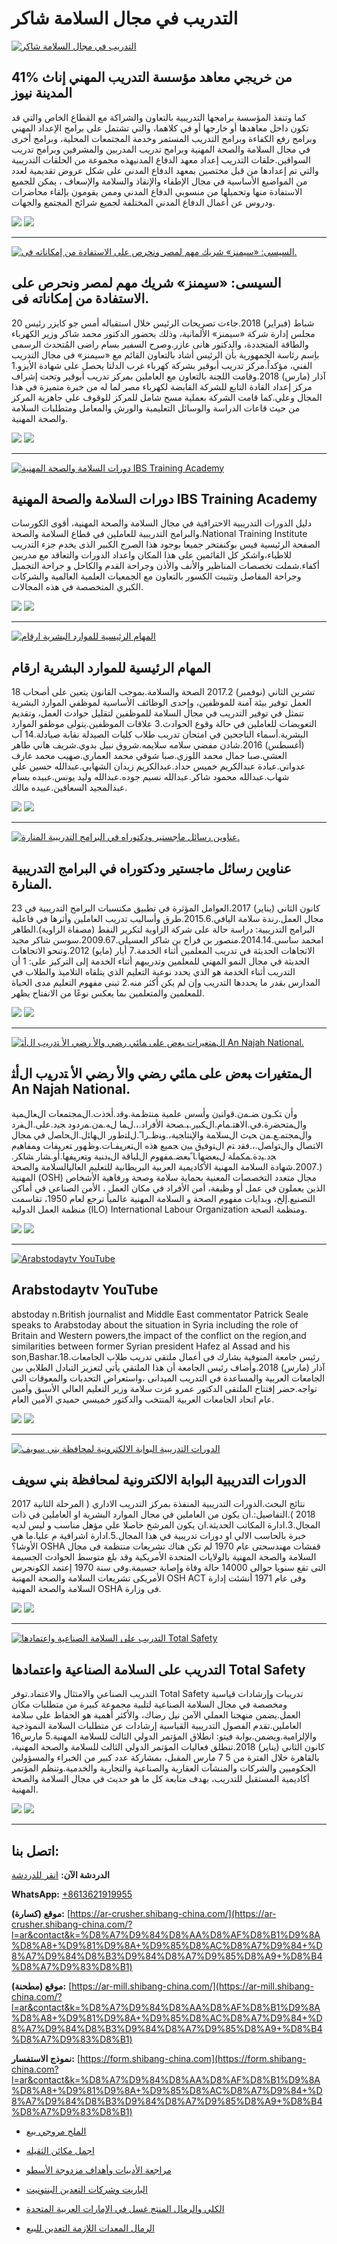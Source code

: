 # التدريب في مجال السلامة شاكر

<a href="https://swt.shibang-china.com/?l=ar&img&k=%D8%A7%D9%84%D8%AA%D8%AF%D8%B1%D9%8A%D8%A8+%D9%81%D9%8A+%D9%85%D8%AC%D8%A7%D9%84+%D8%A7%D9%84%D8%B3%D9%84%D8%A7%D9%85%D8%A9+%D8%B4%D8%A7%D9%83%D8%B1" target="_blank">![التدريب في مجال السلامة شاكر](http://static.shibang-china.com/all-800x300/754.jpg)</a>

## 41% من خريجي معاهد مؤسسة التدريب المهني إناث المدينة نيوز
كما وتنفذ المؤسسة برامجها التدريبية بالتعاون والشراكة مع القطاع الخاص والتي قد تكون داخل معاهدها أو خارجها أو في كلاهما، والتي تشتمل على برامج الإعداد المهني وبرامج رفع الكفاءة وبرامج التدريب المستمر وخدمة المجتمعات المحلية، وبرامج أخرى في مجال السلامة والصحة المهنية وبرامج تدريب المدربين والمشرفين وبرامج تدريب السواقين.حلقات التدريب إعداد معهد الدفاع المدنيهذه مجموعة من الحلقات التدريبية والتي تم إعدادها من قبل مختصين بمعهد الدفاع المدني على شكل عروض تقديمية لعدد من المواضيع الأساسية في مجال الإطفاء والإنقاذ والسلامة والإسعاف ، يمكن للجميع الاستفادة منها وتحميلها من منسوبي الدفاع المدني وممن يقومون بإلقاء محاضرات ودروس عن أعمال الدفاع المدني المختلفة لجميع شرائح المجتمع والجهات.


<a href="https://whatsapp.shibangsoft.com/WhatsApp.php" target="_blank" title="WhatsApp">![](http://static.shibang-china.com/icon/whatsapp.png)</a> <a href="https://swt.shibang-china.com/?l=ar&icon&k=%D8%A7%D9%84%D8%AA%D8%AF%D8%B1%D9%8A%D8%A8+%D9%81%D9%8A+%D9%85%D8%AC%D8%A7%D9%84+%D8%A7%D9%84%D8%B3%D9%84%D8%A7%D9%85%D8%A9+%D8%B4%D8%A7%D9%83%D8%B1" target="_blank">![](http://static.shibang-china.com/icon/chat-ar.png)</a>

---

<a href="https://swt.shibang-china.com/?l=ar&img&k=%D8%A7%D9%84%D8%AA%D8%AF%D8%B1%D9%8A%D8%A8+%D9%81%D9%8A+%D9%85%D8%AC%D8%A7%D9%84+%D8%A7%D9%84%D8%B3%D9%84%D8%A7%D9%85%D8%A9+%D8%B4%D8%A7%D9%83%D8%B1" target="_blank">![السيسى: «سيمنز» شريك مهم لمصر ونحرص على الاستفادة من إمكاناته فى.](http://static.shibang-china.com/all-800x300/654.jpg)</a>

## السيسى: «سيمنز» شريك مهم لمصر ونحرص على الاستفادة من إمكاناته فى.
20 شباط (فبراير) 2018.جاءت تصريحات الرئيس خلال استقباله أمس جو كايزر رئيس مجلس إدارة شركة «سيمنز» الألمانية، وذلك بحضور الدكتور محمد شاكر وزير الكهرباء والطاقة المتجددة، والدكتور هانى عازر.وصرح السفير بسام راضى المُتحدث الرسمى باِسم رئاسة الجمهورية بأن الرئيس أشاد بالتعاون القائم مع «سيمنز» فى مجال التدريب الفني، مؤكداً.مركز تدريب أبوقير بشركة كهرباء غرب الدلتا يحصل على شهادة الأيزو.1 آذار (مارس) 2018.وقامت اللجنة بالتعاون مع العاملين بمركز تدريب أبوقير وتحت إشراف مركز إعداد القادة التابع للشركة القابضة لكهرباء مصر لما له من خبرة متميزة في هذا المجال وعلي.كما قامت الشركة بعملية مسح شامل للمركز للوقوف علي جاهزية المركز من حيث قاعات الدراسة والوسائل التعليمية والورش والمعامل ومتطلبات السلامة والصحة المهنية.


<a href="https://whatsapp.shibangsoft.com/WhatsApp.php" target="_blank" title="WhatsApp">![](http://static.shibang-china.com/icon/whatsapp.png)</a> <a href="https://swt.shibang-china.com/?l=ar&icon&k=%D8%A7%D9%84%D8%AA%D8%AF%D8%B1%D9%8A%D8%A8+%D9%81%D9%8A+%D9%85%D8%AC%D8%A7%D9%84+%D8%A7%D9%84%D8%B3%D9%84%D8%A7%D9%85%D8%A9+%D8%B4%D8%A7%D9%83%D8%B1" target="_blank">![](http://static.shibang-china.com/icon/chat-ar.png)</a>

---

<a href="https://swt.shibang-china.com/?l=ar&img&k=%D8%A7%D9%84%D8%AA%D8%AF%D8%B1%D9%8A%D8%A8+%D9%81%D9%8A+%D9%85%D8%AC%D8%A7%D9%84+%D8%A7%D9%84%D8%B3%D9%84%D8%A7%D9%85%D8%A9+%D8%B4%D8%A7%D9%83%D8%B1" target="_blank">![دورات السلامة والصحة المهنية IBS Training Academy](http://static.shibang-china.com/all-800x300/1151.jpg)</a>

## دورات السلامة والصحة المهنية IBS Training Academy
دليل الدورات التدريبية الاحترافية في مجال السلامة والصحة المهنية، أقوى الكورسات والبرامج التدريبية للعاملين في قطاع السلامة والصحة.National Training Institute الصفحة الرئيسية فيس بوكنفتخر جميعا بوجود هذا الصرح الكبير الذى يخدم جزء التدريب للاطباء،واشكر كل القائمين على هذا المكان واعداد الدورات والتعاقد مع مدربين أكفاء.شملت تخصصات المناظير والأنف والأذن وجراحة القدم والكاحل و جراحة التجميل وجراحة المفاصل وتثبيت الكسور بالتعاون مع الجمعيات العلمية العالمية والشركات الكبري المتخصصة في هذه المجالات.


<a href="https://whatsapp.shibangsoft.com/WhatsApp.php" target="_blank" title="WhatsApp">![](http://static.shibang-china.com/icon/whatsapp.png)</a> <a href="https://swt.shibang-china.com/?l=ar&icon&k=%D8%A7%D9%84%D8%AA%D8%AF%D8%B1%D9%8A%D8%A8+%D9%81%D9%8A+%D9%85%D8%AC%D8%A7%D9%84+%D8%A7%D9%84%D8%B3%D9%84%D8%A7%D9%85%D8%A9+%D8%B4%D8%A7%D9%83%D8%B1" target="_blank">![](http://static.shibang-china.com/icon/chat-ar.png)</a>

---

<a href="https://swt.shibang-china.com/?l=ar&img&k=%D8%A7%D9%84%D8%AA%D8%AF%D8%B1%D9%8A%D8%A8+%D9%81%D9%8A+%D9%85%D8%AC%D8%A7%D9%84+%D8%A7%D9%84%D8%B3%D9%84%D8%A7%D9%85%D8%A9+%D8%B4%D8%A7%D9%83%D8%B1" target="_blank">![المهام الرئيسية للموارد البشرية ارقام](http://static.shibang-china.com/all-800x300/94.jpg)</a>

## المهام الرئيسية للموارد البشرية ارقام
18 تشرين الثاني (نوفمبر) 2017.2 الصحة والسلامة.بموجب القانون يتعين على أصحاب العمل توفير بيئة آمنة للموظفين، وإحدى الوظائف الأساسية لموظفي الموارد البشرية تتمثل في توفير التدريب في مجال السلامة للموظفين لتقليل حوادث العمل، وتقديم التعويضات للعاملين في حالة وقوع الحوادث.3 علاقات الموظفين.يتولى موظفو الموارد البشرية.أسماء الناجحين في امتحان تدريب طلاب كليات الصيدلة نقابة صيادلة.14 آب (أغسطس) 2016.شادن مفضي سلامه سلايمه.شروق نبيل بدوي.شريف هاني طاهر العشي.صبا جمال محمد اللوزي.صبا شوقي محمد العماري.صهيب محمد عارف عدواني.عبادة عبدالكريم خميس حداد.عبدالكريم زيدان الشهابي.عبدالله حسين علي شهاب.عبدالله محمود شاكر.عبدالله نسيم جوده.عبدالله وليد يونس.عبيده بسام عبدالمجيد السعافين.عبيده مالك.


<a href="https://whatsapp.shibangsoft.com/WhatsApp.php" target="_blank" title="WhatsApp">![](http://static.shibang-china.com/icon/whatsapp.png)</a> <a href="https://swt.shibang-china.com/?l=ar&icon&k=%D8%A7%D9%84%D8%AA%D8%AF%D8%B1%D9%8A%D8%A8+%D9%81%D9%8A+%D9%85%D8%AC%D8%A7%D9%84+%D8%A7%D9%84%D8%B3%D9%84%D8%A7%D9%85%D8%A9+%D8%B4%D8%A7%D9%83%D8%B1" target="_blank">![](http://static.shibang-china.com/icon/chat-ar.png)</a>

---

<a href="https://swt.shibang-china.com/?l=ar&img&k=%D8%A7%D9%84%D8%AA%D8%AF%D8%B1%D9%8A%D8%A8+%D9%81%D9%8A+%D9%85%D8%AC%D8%A7%D9%84+%D8%A7%D9%84%D8%B3%D9%84%D8%A7%D9%85%D8%A9+%D8%B4%D8%A7%D9%83%D8%B1" target="_blank">![عناوين رسائل ماجستير ودكتوراه في البرامج التدريبية المنارة.](http://static.shibang-china.com/all-800x300/1068.jpg)</a>

## عناوين رسائل ماجستير ودكتوراه في البرامج التدريبية المنارة.
23 كانون الثاني (يناير) 2017.العوامل المؤثرة في تطبيق مكتسبات البرامج التدريبية في مجال العمل.رندة سلامة اليافي.2015.6.طرق وأساليب تدريب العاملين وأثرها في فاعلية البرامج التدريبية: دراسة حالة على شركة الزاوية لتكرير النفط (مصفاة الزاوية).الطاهر امحمد ساسي.2014.14.منصور بن فراح بن شاكر العسيلي.2009.67.سوسن شاكر مجيد الاتجاهات الحديثة في تدريب المعلمين أثناء الخدمة.7 أيار (مايو) 2012.وتنحو الاتجاهات الحديثة في مجال النمو المهني للمعلمين وتدريبهم أثناء الخدمة إلى التركيز على: 1 أن التدريب أثناء الخدمة هو الذي يحدد نوعية التعليم الذي يتلقاه التلاميذ والطلاب في المدارس بقدر ما يحددها التدريب وإن لم يكن أكثر منه.2 تبنى مفهوم التعليم مدى الحياة للمعلمين والمتعلمين بما يعكس نوعًا من الانفتاح يظهر.


<a href="https://whatsapp.shibangsoft.com/WhatsApp.php" target="_blank" title="WhatsApp">![](http://static.shibang-china.com/icon/whatsapp.png)</a> <a href="https://swt.shibang-china.com/?l=ar&icon&k=%D8%A7%D9%84%D8%AA%D8%AF%D8%B1%D9%8A%D8%A8+%D9%81%D9%8A+%D9%85%D8%AC%D8%A7%D9%84+%D8%A7%D9%84%D8%B3%D9%84%D8%A7%D9%85%D8%A9+%D8%B4%D8%A7%D9%83%D8%B1" target="_blank">![](http://static.shibang-china.com/icon/chat-ar.png)</a>

---

<a href="https://swt.shibang-china.com/?l=ar&img&k=%D8%A7%D9%84%D8%AA%D8%AF%D8%B1%D9%8A%D8%A8+%D9%81%D9%8A+%D9%85%D8%AC%D8%A7%D9%84+%D8%A7%D9%84%D8%B3%D9%84%D8%A7%D9%85%D8%A9+%D8%B4%D8%A7%D9%83%D8%B1" target="_blank">![ﺍﻝﻤﺘﻐﻴﺭﺍﺕ ﺒﻌﺽ ﻋﻠﻰ ﻤﺎﺌﻲ ﺭﻀﻲ ﻭﺍﻷ ﺭﻀﻲ ﺍﻷ ﺘﺩﺭﻴﺏ ﺍﻝﺃﺜ An Najah National.](http://static.shibang-china.com/all-800x300/1024.jpg)</a>

## ﺍﻝﻤﺘﻐﻴﺭﺍﺕ ﺒﻌﺽ ﻋﻠﻰ ﻤﺎﺌﻲ ﺭﻀﻲ ﻭﺍﻷ ﺭﻀﻲ ﺍﻷ ﺘﺩﺭﻴﺏ ﺍﻝﺃﺜ An Najah National.
ﻭﺃﻥ ﺘﻜـﻭﻥ ﻀـﻤﻥ.ﻗﻭﺍﻨﻴﻥ ﻭﺃﺴﺱ ﻋﻠﻤﻴﺔ ﻤﻨﺘﻅﻤﺔ.ﻭﻗﺩ.ﺃﺨﺫﺕ.ﺍﻝﻤﺠﺘﻤﻌﺎﺕ ﺍﻝﻌﺎﻝﻤﻴﺔ ﻭﺍﻝﻤﺘﺤﻀﺭﺓ.ﻓﻲ.ﺍﻻﻫﺘ.ﻤﺎﻡ.ﺍﻝﻜﺒﻴﺭ.ﺒ.ﺼﺤﺔ ﺍﻷﻓﺭﺍﺩ.،.ﻝﻤﺎ ﻝﻪ.ﻤﻥ.ﻤﺭﺩﻭﺩ ﺠﻴﺩ.ﻋﻠﻰ.ﺍﻝﻔﺭﺩ ﻭﺍﻝﻤﺠﺘﻤ.ﻊ.ﻤﻥ ﺤﻴﺙ ﺍﻝﺴﻼﻤﺔ ﻭﺍﻹﻨﺘﺎﺠﻴﺔ،.ﻭﻨﻅـﺭﺍﹰ.ﻝﻠﺘﻁﻭﺭ ﺍﻝﻬﺎﺌل.ﺍﻝﺤﺎﺼل ﻓﻲ ﻤﺠﺎل ﺍﻻﺘﺼﺎل ﻭﺍﻝﺘﻭﺍﺼل.،.ﻓﻘﺩ ﺘﻡ ﺍﻝﺘﻭﻓﻴﻕ ﺒﻴﻥ ﺠﻤﻴﻊ ﻫﺫﻩ ﺍﻝﺘﻌﺭﻴﻔـﺎﺕ.ﻭﻅﻬﻭﺭ ﺘﻌﺭﻴﻔﺎﺕ ﻭﻤﻔﺎﻫﻴﻡ ﺠﺩ.ﻴﺩﺓ.ﻤﻜﻤﻠﺔ ﻝﺒﻌﻀﻬﺎ.ﺎﹰﺒﻌﻀ.ﻤﻔﻬﻭﻡ ﺍﻝﻠﻴﺎﻗﺔ ﺍﻝﺒﺩﻨﻴﺔ ﻭﺘﻌﺭﻴﻔﻬﺎ.ﺃﻭ.ﺸﺎﺭ ﺸﺎﻜﺭ.(.2007.شهادة السلامة المهنية الأكاديمية العربية البريطانية للتعليم العاليالسلامة والصحة المهنية (OSH) مجال متعدد التخصصات المعنية بحماية سلامة وصحة ورفاهية الأشخاص الذين يعملون في عمل أو وظيفة، أمن الأفراد في مكان العمل ، الأمن الصناعي في أماكن التصنيع.إلخ، وبدايات مفهوم الصحة و السلامة المهنية عالمياً ترجع لعام 1950، تقاسمت منظمة العمل الدولية (ILO) International Labour Organization ومنظمة الصحة.


<a href="https://whatsapp.shibangsoft.com/WhatsApp.php" target="_blank" title="WhatsApp">![](http://static.shibang-china.com/icon/whatsapp.png)</a> <a href="https://swt.shibang-china.com/?l=ar&icon&k=%D8%A7%D9%84%D8%AA%D8%AF%D8%B1%D9%8A%D8%A8+%D9%81%D9%8A+%D9%85%D8%AC%D8%A7%D9%84+%D8%A7%D9%84%D8%B3%D9%84%D8%A7%D9%85%D8%A9+%D8%B4%D8%A7%D9%83%D8%B1" target="_blank">![](http://static.shibang-china.com/icon/chat-ar.png)</a>

---

<a href="https://swt.shibang-china.com/?l=ar&img&k=%D8%A7%D9%84%D8%AA%D8%AF%D8%B1%D9%8A%D8%A8+%D9%81%D9%8A+%D9%85%D8%AC%D8%A7%D9%84+%D8%A7%D9%84%D8%B3%D9%84%D8%A7%D9%85%D8%A9+%D8%B4%D8%A7%D9%83%D8%B1" target="_blank">![Arabstodaytv YouTube](http://static.shibang-china.com/all-800x300/1110.jpg)</a>

## Arabstodaytv YouTube
abstoday n.British journalist and Middle East commentator Patrick Seale speaks to Arabstoday about the situation in Syria including the role of Britain and Western powers,the impact of the conflict on the region,and similarities between former Syrian president Hafez al Assad and his son,Bashar.رئيس جامعة المنوفية يشارك فى أعمال ملتقى تدريب طلاب الجامعات.18 آذار (مارس) 2018.وأضاف رئيس الجامعة أن هذا الملتقي يأتي لتعزيز التبادل الطلابي بين الجامعات العربية والمساعدة في التدريب الميدانى ،واستعراض التحديات والمعوقات التي تواجه.حضر إفتتاح الملتقى الدكتور عمرو عزت سلامة وزير التعليم العالي الأسبق وأمين عام اتحاد الجامعات العربية المنتخب والدكتور خميسي حميدي الأمين العام.


<a href="https://whatsapp.shibangsoft.com/WhatsApp.php" target="_blank" title="WhatsApp">![](http://static.shibang-china.com/icon/whatsapp.png)</a> <a href="https://swt.shibang-china.com/?l=ar&icon&k=%D8%A7%D9%84%D8%AA%D8%AF%D8%B1%D9%8A%D8%A8+%D9%81%D9%8A+%D9%85%D8%AC%D8%A7%D9%84+%D8%A7%D9%84%D8%B3%D9%84%D8%A7%D9%85%D8%A9+%D8%B4%D8%A7%D9%83%D8%B1" target="_blank">![](http://static.shibang-china.com/icon/chat-ar.png)</a>

---

<a href="https://swt.shibang-china.com/?l=ar&img&k=%D8%A7%D9%84%D8%AA%D8%AF%D8%B1%D9%8A%D8%A8+%D9%81%D9%8A+%D9%85%D8%AC%D8%A7%D9%84+%D8%A7%D9%84%D8%B3%D9%84%D8%A7%D9%85%D8%A9+%D8%B4%D8%A7%D9%83%D8%B1" target="_blank">![الدورات التدريبية البوابة الالكترونية لمحافظة بني سويف](http://static.shibang-china.com/all-800x300/1200.jpg)</a>

## الدورات التدريبية البوابة الالكترونية لمحافظة بني سويف
نتائج البحث.الدورات التدريبية المنفذة بمركز التدريب الاداري ( المرحلة الثانية 2017 2018 ).التفاصيل:.أن يكون من العاملين في مجال الموارد البشرية او العاملين في ذات المجال.3.ادارة المكاتب الحديثة.ان يكون المرشح حاصلا علي مؤهل مناسب و ليس لديه خبرة بالحاسب الالي او دورات تدريبية في هذا المجال.5.ادارة اشرافية م عليا.ما هي الأوشا؟ OSHA قفشات مهندسحتى عام 1970 لم تكن هناك تشريعات منتظمة فى مجال السلامة والصحة المهنية بالولايات المتحدة الأمريكية وقد بلغ متوسط الحوادث الجسيمة التى تقع سنويا حوالى 14000 حالة وفاة وإصابة جسيمة.وفى سنة 1970 إعتمد الكونجرس الأمريكى تشريعات السلامة والصحة المهنية OSH ACT وفى عام 1971 أنشئت إدارة السلامة والصحة المهنية OSHA فى وزارة.


<a href="https://whatsapp.shibangsoft.com/WhatsApp.php" target="_blank" title="WhatsApp">![](http://static.shibang-china.com/icon/whatsapp.png)</a> <a href="https://swt.shibang-china.com/?l=ar&icon&k=%D8%A7%D9%84%D8%AA%D8%AF%D8%B1%D9%8A%D8%A8+%D9%81%D9%8A+%D9%85%D8%AC%D8%A7%D9%84+%D8%A7%D9%84%D8%B3%D9%84%D8%A7%D9%85%D8%A9+%D8%B4%D8%A7%D9%83%D8%B1" target="_blank">![](http://static.shibang-china.com/icon/chat-ar.png)</a>

---

<a href="https://swt.shibang-china.com/?l=ar&img&k=%D8%A7%D9%84%D8%AA%D8%AF%D8%B1%D9%8A%D8%A8+%D9%81%D9%8A+%D9%85%D8%AC%D8%A7%D9%84+%D8%A7%D9%84%D8%B3%D9%84%D8%A7%D9%85%D8%A9+%D8%B4%D8%A7%D9%83%D8%B1" target="_blank">![التدريب على السلامة الصناعية واعتمادها Total Safety](http://static.shibang-china.com/all-800x300/1023.jpg)</a>

## التدريب على السلامة الصناعية واعتمادها Total Safety
التدريب الصناعي والامتثال والاعتماد.توفر Total Safety تدريبات وإرشادات قياسية ومخصصة في مجال السلامة الصناعية لتلبية مجموعة كبيرة من متطلبات مكان العمل.يضمن منهجنا العملي الآمن نيل رضاك، والأكثر أهمية هو الحفاظ على سلامة العاملين.تقدم الفصول التدريبية القياسية إرشادات عن متطلبات السلامة النموذجية والإلزامية.ويضمن.بوابة فيتو: انطلاق المؤتمر الدولي الثالث للسلامة المهنية.5 مارس16 كانون الثاني (يناير) 2018.تنطلق فعاليات المؤتمر الدولي الثالث للسلامة والصحة المهنية، بالقاهرة خلال الفترة من 5 7 مارس المقبل، بمشاركة عدد كبير من الخبراء والمسؤولين الحكوميين والشركات والمنشآت العقارية والصناعية والتجارية والخدمية.وتنظم المؤتمر أكاديمية المستقبل للتدريب، بهدف متابعة كل ما هو حديث في مجال السلامة والصحة المهنية.


<a href="https://whatsapp.shibangsoft.com/WhatsApp.php" target="_blank" title="WhatsApp">![](http://static.shibang-china.com/icon/whatsapp.png)</a> <a href="https://swt.shibang-china.com/?l=ar&icon&k=%D8%A7%D9%84%D8%AA%D8%AF%D8%B1%D9%8A%D8%A8+%D9%81%D9%8A+%D9%85%D8%AC%D8%A7%D9%84+%D8%A7%D9%84%D8%B3%D9%84%D8%A7%D9%85%D8%A9+%D8%B4%D8%A7%D9%83%D8%B1" target="_blank">![](http://static.shibang-china.com/icon/chat-ar.png)</a>

---
## اتصل بنا:

**الدردشة الآن:** [انقر للدردشة](https://swt.shibang-china.com?l=ar&contact&k=%D8%A7%D9%84%D8%AA%D8%AF%D8%B1%D9%8A%D8%A8+%D9%81%D9%8A+%D9%85%D8%AC%D8%A7%D9%84+%D8%A7%D9%84%D8%B3%D9%84%D8%A7%D9%85%D8%A9+%D8%B4%D8%A7%D9%83%D8%B1)

**WhatsApp:**  [+8613621919955](https://whatsapp.shibangsoft.com/WhatsApp.php)

**موقع (كسارة):** [https://ar-crusher.shibang-china.com/](https://ar-crusher.shibang-china.com/?l=ar&contact&k=%D8%A7%D9%84%D8%AA%D8%AF%D8%B1%D9%8A%D8%A8+%D9%81%D9%8A+%D9%85%D8%AC%D8%A7%D9%84+%D8%A7%D9%84%D8%B3%D9%84%D8%A7%D9%85%D8%A9+%D8%B4%D8%A7%D9%83%D8%B1)

**موقع (مطحنة):** [https://ar-mill.shibang-china.com/](https://ar-mill.shibang-china.com/?l=ar&contact&k=%D8%A7%D9%84%D8%AA%D8%AF%D8%B1%D9%8A%D8%A8+%D9%81%D9%8A+%D9%85%D8%AC%D8%A7%D9%84+%D8%A7%D9%84%D8%B3%D9%84%D8%A7%D9%85%D8%A9+%D8%B4%D8%A7%D9%83%D8%B1)

**نموذج الاستفسار:** [https://form.shibang-china.com](https://form.shibang-china.com?l=ar&contact&k=%D8%A7%D9%84%D8%AA%D8%AF%D8%B1%D9%8A%D8%A8+%D9%81%D9%8A+%D9%85%D8%AC%D8%A7%D9%84+%D8%A7%D9%84%D8%B3%D9%84%D8%A7%D9%85%D8%A9+%D8%B4%D8%A7%D9%83%D8%B1)

* [الملح مروجي بيع](../24/%D8%A7%D9%84%D9%85%D9%84%D8%AD%20%D9%85%D8%B1%D9%88%D8%AC%D9%8A%20%D8%A8%D9%8A%D8%B9.md)

* [اجمل مكائن الثقيله](../21/%D8%A7%D8%AC%D9%85%D9%84%20%D9%85%D9%83%D8%A7%D8%A6%D9%86%20%D8%A7%D9%84%D8%AB%D9%82%D9%8A%D9%84%D9%87.md)

* [مراجعة الأدبيات وأهداف مزدوجة الأسطو](../21/%D9%85%D8%B1%D8%A7%D8%AC%D8%B9%D8%A9%20%D8%A7%D9%84%D8%A3%D8%AF%D8%A8%D9%8A%D8%A7%D8%AA%20%D9%88%D8%A3%D9%87%D8%AF%D8%A7%D9%81%20%D9%85%D8%B2%D8%AF%D9%88%D8%AC%D8%A9%20%D8%A7%D9%84%D8%A3%D8%B3%D8%B7%D9%88.md)

* [الباريت وشركات التعدين البنتونيت](../25/%D8%A7%D9%84%D8%A8%D8%A7%D8%B1%D9%8A%D8%AA%20%D9%88%D8%B4%D8%B1%D9%83%D8%A7%D8%AA%20%D8%A7%D9%84%D8%AA%D8%B9%D8%AF%D9%8A%D9%86%20%D8%A7%D9%84%D8%A8%D9%86%D8%AA%D9%88%D9%86%D9%8A%D8%AA.md)

* [الكلي والرمال المنتج غسل في الإمارات العربية المتحدة](../21/%D8%A7%D9%84%D9%83%D9%84%D9%8A%20%D9%88%D8%A7%D9%84%D8%B1%D9%85%D8%A7%D9%84%20%D8%A7%D9%84%D9%85%D9%86%D8%AA%D8%AC%20%D8%BA%D8%B3%D9%84%20%D9%81%D9%8A%20%D8%A7%D9%84%D8%A5%D9%85%D8%A7%D8%B1%D8%A7%D8%AA%20%D8%A7%D9%84%D8%B9%D8%B1%D8%A8%D9%8A%D8%A9%20%D8%A7%D9%84%D9%85%D8%AA%D8%AD%D8%AF%D8%A9.md)

* [الرمال المعدات اللازمة التعدين للبيع](../23/%D8%A7%D9%84%D8%B1%D9%85%D8%A7%D9%84%20%D8%A7%D9%84%D9%85%D8%B9%D8%AF%D8%A7%D8%AA%20%D8%A7%D9%84%D9%84%D8%A7%D8%B2%D9%85%D8%A9%20%D8%A7%D9%84%D8%AA%D8%B9%D8%AF%D9%8A%D9%86%20%D9%84%D9%84%D8%A8%D9%8A%D8%B9.md)